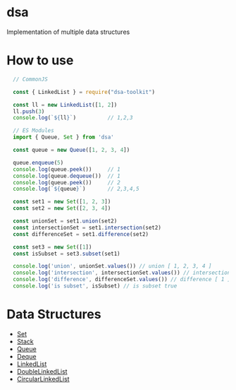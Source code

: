 # dsa
Implementation of multiple data structures

# How to use
```js
  // CommonJS

  const { LinkedList } = require("dsa-toolkit")

  const ll = new LinkedList([1, 2])
  ll.push(3)
  console.log(`${ll}`)          // 1,2,3
```


```js
  // ES Modules 
  import { Queue, Set } from 'dsa'

  const queue = new Queue([1, 2, 3, 4])

  queue.enqueue(5)
  console.log(queue.peek())     // 1
  console.log(queue.dequeue())  // 1
  console.log(queue.peek())     // 2
  console.log(`${queue}`)       // 2,3,4,5

  const set1 = new Set([1, 2, 3])
  const set2 = new Set([2, 3, 4])

  const unionSet = set1.union(set2)
  const intersectionSet = set1.intersection(set2)
  const differenceSet = set1.difference(set2)

  const set3 = new Set([1])
  const isSubset = set3.subset(set1)

  console.log('union', unionSet.values()) // union [ 1, 2, 3, 4 ]
  console.log('intersection', intersectionSet.values()) // intersection [ 2, 3 ]
  console.log('difference', differenceSet.values()) // difference [ 1 ]
  console.log('is subset', isSubset) // is subset true
```

# Data Structures

  - [Set](https://github.com/marceloabk/dsa/blob/main/src/ds/set/set.js)
  - [Stack](https://github.com/marceloabk/dsa/blob/main/src/ds/stack/stack.js)
  - [Queue](https://github.com/marceloabk/dsa/blob/main/src/ds/queue/queue.js)
  - [Deque](https://github.com/marceloabk/dsa/blob/main/src/ds/deque/deque.js)
  - [LinkedList](https://github.com/marceloabk/dsa/blob/main/src/ds/lists/linkedList/linkedList.js)
  - [DoubleLinkedList](https://github.com/marceloabk/dsa/blob/main/src/ds/lists/doubleLinkedList/doubleLinkedList.js)
  - [CircularLinkedList](https://github.com/marceloabk/dsa/blob/main/src/ds/lists/circularLinkedList/circularLinkedList.js)
